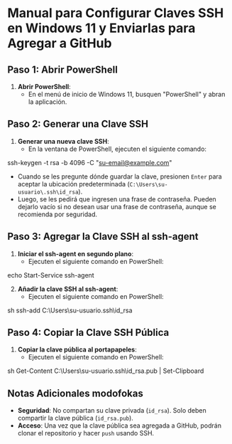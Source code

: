 # Manual para Configurar Claves SSH en Windows 11 y Enviarlas para Agregar a GitHub

## Paso 1: Abrir PowerShell

1. **Abrir PowerShell**:
   - En el menú de inicio de Windows 11, busquen "PowerShell" y abran la aplicación.

## Paso 2: Generar una Clave SSH

1. **Generar una nueva clave SSH**:
   - En la ventana de PowerShell, ejecuten el siguiente comando:


ssh-keygen -t rsa -b 4096 -C "su-email@example.com"

   - Cuando se les pregunte dónde guardar la clave, presionen `Enter` para aceptar la ubicación predeterminada (`C:\Users\su-usuario\.ssh\id_rsa`).
   - Luego, se les pedirá que ingresen una frase de contraseña. Pueden dejarlo vacío si no desean usar una frase de contraseña, aunque se recomienda por seguridad.

## Paso 3: Agregar la Clave SSH al ssh-agent

1. **Iniciar el ssh-agent en segundo plano**:
   - Ejecuten el siguiente comando en PowerShell:


echo Start-Service ssh-agent


2. **Añadir la clave SSH al ssh-agent**:
   - Ejecuten el siguiente comando en PowerShell:

sh ssh-add C:\Users\su-usuario.ssh\id_rsa


## Paso 4: Copiar la Clave SSH Pública

1. **Copiar la clave pública al portapapeles**:
   - Ejecuten el siguiente comando en PowerShell:

sh Get-Content C:\Users\su-usuario.ssh\id_rsa.pub | Set-Clipboard


## Notas Adicionales modofokas

- **Seguridad**: No compartan su clave privada (`id_rsa`). Solo deben compartir la clave pública (`id_rsa.pub`).
- **Acceso**: Una vez que la clave pública sea agregada a GitHub, podrán clonar el repositorio y hacer `push` usando SSH.

